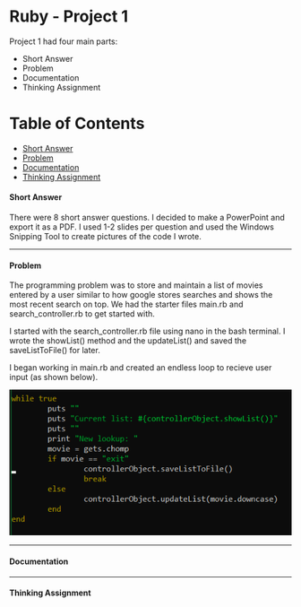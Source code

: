 # Ruby - Project 1

Project 1 had four main parts:

* Short Answer
* Problem
* Documentation
* Thinking Assignment


# Table of Contents
* [Short Answer](#short-answer)
* [Problem](#problem)
* [Documentation](#documentation)
* [Thinking Assignment](#thinking-assignment)

#### Short Answer
There were 8 short answer questions. I decided to make a PowerPoint and export it as a PDF. I used 1-2 slides per question and used the Windows Snipping Tool to create pictures of the code I wrote.
___

#### Problem
The programming problem was to store and maintain a list of movies entered by a user similar to how google stores searches and shows the most recent search on top. We had the starter files main.rb and search_controller.rb to get started with. 

I started with the search_controller.rb file using nano in the bash terminal. I wrote the showList() method and the updateList() and saved the saveListToFile() for later. 

I began working in main.rb and created an endless loop to recieve user input (as shown below).

![While true loop](https://github.com/jacobrozell/Ruby_Project1/blob/master/whiletrue.PNG)
___

#### Documentation

___

#### Thinking Assignment
